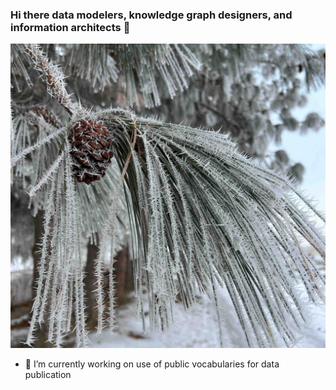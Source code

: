 ### Hi there data modelers, knowledge graph designers, and information architects 👋

<picture>
  <source media="(prefers-color-scheme: light)" srcset="images/winter2.jpg" width="128">
  <img alt="Shows a frost covered sugar pine limb in winter." src="images/winter2.jpg">
</picture>

- 🔭 I’m currently working on use of public vocabularies for data publication
<!--
**ericstephan/ericstephan** is a ✨ _special_ ✨ repository because its `README.md` (this file) appears on your GitHub profile.

Here are some ideas to get you started:

- 🔭 I’m currently working on ...
- 🌱 I’m currently learning ...
- 👯 I’m looking to collaborate on ...
- 🤔 I’m looking for help with ...
- 💬 Ask me about ...
- 📫 How to reach me: ...
- 😄 Pronouns: ...
- ⚡ Fun fact: ...
-->
